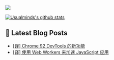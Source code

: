![](https://visitor-badge.glitch.me/badge?page_id=Usualminds.Usualminds)

[![Usualminds's github stats](https://github-readme-stats.vercel.app/api?username=Usualminds)](https://github.com/anuraghazra/github-readme-stats)

## 📕 Latest Blog Posts
<!-- BLOG-POST-LIST:START -->
- [[译] Chrome 92 DevTools 的新功能](https://www.qjidea.com/chrome_92_devtools/)
- [[译] 使用 Web Workers 来加速 JavaScript 应用](https://www.qjidea.com/web_workers/)
<!-- BLOG-POST-LIST:END -->
